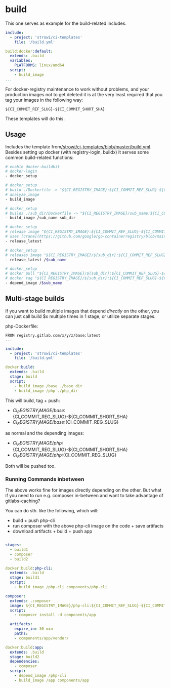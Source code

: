 # build

This one serves as example for the build-related includes.

```yaml
include:
  - project: 'strowi/ci-templates'
    file: '/build.yml'

build:docker:default:
  extends: .build
  variables:
    PLATFORMS: linux/amd64
  script:
    - build_image
...
```

For docker-registry maintenance to work without problems, and your
production images not to get deleted it is at the very least
required that you tag your images in the following way:

`${CI_COMMIT_REF_SLUG}-${CI_COMMIT_SHORT_SHA}`

These templates will do this.

## Usage

Includes the template from[/strowi/ci-templates/blob/master/build.yml](https://gitlab.com/strowi/ci-templates/blob/master/build.yml).
Besides setting up docker (with registry-login, buildx) it serves
some common build-related functions:

```bash
# enable docker-buildkit
# docker-login
- docker_setup

# docker_setup
# build ./Dockerfile -> "${CI_REGISTRY_IMAGE}:${CI_COMMIT_REF_SLUG}-${CI_COMMIT_SHA}"
# analyze_image
- build_image

# docker_setup
# builds ./sub_dir/Dockerfile -> "${CI_REGISTRY_IMAGE}/sub_name:${CI_COMMIT_REF_SLUG}-${CI_COMMIT_SHA}"
- build_image /sub_name sub_dir

# docker_setup
# release image "${CI_REGISTRY_IMAGE}:${CI_COMMIT_REF_SLUG}-${CI_COMMIT_SHA}" -> "${CI_REGISTRY_IMAGE}:latest"
# uses [crane](https://github.com/google/go-containerregistry/blob/main/cmd/crane/README.md)
- release_latest

# docker_setup
# releases image "${CI_REGISTRY_IMAGE}/${sub_dir}:${CI_COMMIT_REF_SLUG}-${CI_COMMIT_SHA}" -> "${CI_REGISTRY_IMAGE}/${sub_dir}:latest"
- release_latest /$sub_name

# docker_setup
# docker pull "${CI_REGISTRY_IMAGE}/${sub_dir}:${CI_COMMIT_REF_SLUG}-${CI_COMMIT_SHA}"
# docker tag "${CI_REGISTRY_IMAGE}/${sub_dir}:${CI_COMMIT_REF_SLUG}-${CI_COMMIT_SHA}" -> :latest
- depend_image /$sub_name
```

## Multi-stage builds

If you want to build multiple images that depend *directly* on the
other, you can just call build $x multiple times in 1 stage,
or utilize separate stages.

php-Dockerfile:
```
FROM registry.gitlab.com/x/y/z/base:latest
...
```

```yaml
include:
  - project: 'strowi/ci-templates'
    file: '/build.yml'

docker:build:
  extends: .build
  stage: build
  script:
    - build_image /base ./base_dir
    - build_image /php ./php_dir
```

This will build, tag + push:

- $CI_REGISTRY_IMAGE/base:${CI_COMMIT_REG_SLUG}-${CI_COMMIT_SHORT_SHA}
- $CI_REGISTRY_IMAGE/base:${CI_COMMIT_REG_SLUG}

as normal and the depending images:

- $CI_REGISTRY_IMAGE/php:${CI_COMMIT_REG_SLUG}-${CI_COMMIT_SHORT_SHA}
- $CI_REGISTRY_IMAGE/php:${CI_COMMIT_REG_SLUG}

Both will be pushed too.

### Running Commands inbetween

The above works fine for images directly depending on the other. But what if you need to run e.g. composer in-between and want to take advantage of gitlabs-caching?

You can do sth. like the following, which will:
* build + push php-cli
* run composer with the above php-cli image on the code + save artifacts
* download artifacts + build + push app 

```yaml

stages:
  - build1
  - composer
  - build2

docker:build:php-cli:
  extends: .build
  stage: build1
  script:
    - build_image /php-cli components/php-cli

composer:
  extends: .composer
  image: ${CI_REGISTRY_IMAGE}/php-cli:${CI_COMMIT_REF_SLUG}-${CI_COMMIT_SHORT_SHA}
  script:
    - composer install -d components/app

  artifacts:
    expire_in: 30 min
    paths:
    - components/app/vendor/

docker:build:app:
  extends: .build
  stage: build2
  dependencies:
    - composer
  script:
    - depend_image /php-cli
    - build_image /app components/app

```
